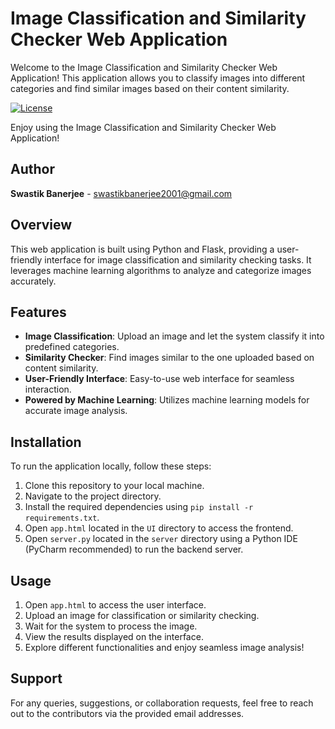 # Image Classification and Similarity Checker Web Application

Welcome to the Image Classification and Similarity Checker Web Application! This application allows you to classify images into different categories and find similar images based on their content similarity.

[![License](https://img.shields.io/badge/license-All%20Rights%20Reserved-red.svg)](LICENSE)

Enjoy using the Image Classification and Similarity Checker Web Application!

## Author
**Swastik Banerjee** - [swastikbanerjee2001@gmail.com](mailto:swastikbanerjee2001@gmail.com)

## Overview

This web application is built using Python and Flask, providing a user-friendly interface for image classification and similarity checking tasks. It leverages machine learning algorithms to analyze and categorize images accurately.

## Features

- **Image Classification**: Upload an image and let the system classify it into predefined categories.
- **Similarity Checker**: Find images similar to the one uploaded based on content similarity.
- **User-Friendly Interface**: Easy-to-use web interface for seamless interaction.
- **Powered by Machine Learning**: Utilizes machine learning models for accurate image analysis.

## Installation

To run the application locally, follow these steps:

1. Clone this repository to your local machine.
2. Navigate to the project directory.
3. Install the required dependencies using `pip install -r requirements.txt`.
4. Open `app.html` located in the `UI` directory to access the frontend.
5. Open `server.py` located in the `server` directory using a Python IDE (PyCharm recommended) to run the backend server.

## Usage

1. Open `app.html` to access the user interface.
2. Upload an image for classification or similarity checking.
3. Wait for the system to process the image.
4. View the results displayed on the interface.
5. Explore different functionalities and enjoy seamless image analysis!

## Support

For any queries, suggestions, or collaboration requests, feel free to reach out to the contributors via the provided email addresses.
